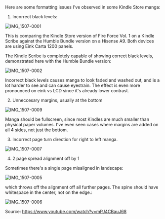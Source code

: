 Here are some formatting issues I've observed in some Kindle Store manga:

1) Incorrect black levels:

![IMG_1507-0001](https://github.com/user-attachments/assets/3fd06257-f415-488e-b639-a619189caa4d)


This is comparing the Kindle Store version of 
Fire Force Vol. 1 on a Kindle Scribe 
against the Humble Bundle version on a Hisense A9.
Both devices are using Eink Carta 1200 panels.

The Kindle Scribe is completely capable of showing correct black levels,
demonstrated here with the Humble Bundle version:

![IMG_1507-0002](https://github.com/user-attachments/assets/64823c30-dbd6-44b9-80bb-d0993a90928d)

Incorrect black levels causes manga to look faded and washed out, and is a lot harder to see and can cause eyestrain.
The effect is even more pronounced on eink vs LCD since it's already lower contrast.

2) Unneccesary margins, usually at the bottom

![IMG_1507-0009](https://github.com/user-attachments/assets/97316ea4-0f2e-403c-88c8-1671b201b79e)

Manga should be fullscreen, since most Kindles are much smaller than physical paper volumes.
I've even seen cases where margins are added on all 4 sides, not just the bottom.

3) Incorrect page turn direction for right to left manga.

![IMG_1507-0007](https://github.com/user-attachments/assets/1c5e7245-c743-48e9-9e2c-26200f4ebf3b)


4) 2 page spread alignment off by 1

Sometimes there's a single page misaligned in landscape:

![IMG_1507-0005](https://github.com/user-attachments/assets/6d1f35fb-9e09-4dea-89ca-6fce9a514b79)

which throws off the alignment off all further pages. The spine should have whitespace in the center, not on the edge.:


![IMG_1507-0006](https://github.com/user-attachments/assets/0bdcd391-7928-4725-bb2d-6145ba8da9f4)

Source: https://www.youtube.com/watch?v=mPJ4CBauJ68
















